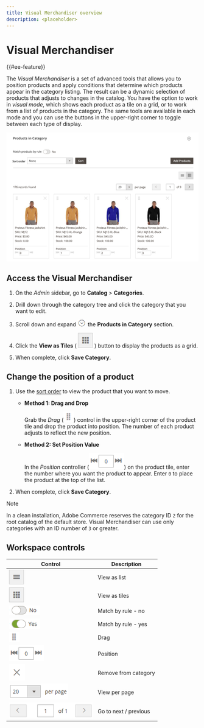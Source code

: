 ```yaml
---
title: Visual Merchandiser overview
description: <placeholder>
---
```

# Visual Merchandiser

{{#ee-feature}}

The _Visual Merchandiser_ is a set of advanced tools that allows you to position products and apply conditions that determine which products appear in the category listing. The result can be a dynamic selection of products that adjusts to changes in the catalog. You have the option to work in _visual mode_, which shows each product as a tile on a grid, or to work from a list of products in the category. The same tools are available in each mode and you can use the buttons in the upper-right corner to toggle between each type of display.

![Category products in tile view](./assets/category-products-visual-with-stock.png)<!-- zoom -->

## Access the Visual Merchandiser

1. On the _Admin_ sidebar, go to **Catalog** > **Categories**.

1. Drill down through the category tree and click the category that you want to edit.

1. Scroll down and expand ![Expansion selector](../assets/icon-display-expand.png) the **Products in Category** section.

1. Click the **View as Tiles** ( ![View as tiles](../assets/icon-view-tiles.png) ) button to display the products as a grid.

1. When complete, click **Save Category**.

## Change the position of a product

1. Use the [sort order](../catalog/navigation-product-listings.md) to view the product that you want to move.

   - **Method 1: Drag and Drop**

      Grab the _Drag_ (![Drag icon](../assets/icon-move.png)) control in the upper-right corner of the product tile and drop the product into position. The number of each product adjusts to reflect the new position.

   - **Method 2: Set Position Value**

      In the _Position_ controller (![Position field](../assets/control-position.png)) on the product tile, enter the number where you want the product to appear. Enter `0` to place the product at the top of the list.

1. When complete, click **Save Category**.

>[!NOTE]
>
>In a clean installation, Adobe Commerce reserves the category ID `2` for the root catalog of the default store. Visual Merchandiser can use only categories with an ID number of `3` or greater.

## Workspace controls

|Control|Description|
|--- |--- |
|![View list icon](../assets/icon-view-list.png)|View as list|
|![View as tiles icon](../assets/icon-view-tiles.png)|View as tiles|
|![Match by rule toggle - no](../assets/toggle-no.png)|Match by rule - no|
|![Match by rule toggle - yes](../assets/toggle-yes.png)|Match by rule - yes|
|![Move icon](../assets/icon-move.png)|Drag|
|![Position controller](../assets/control-position.png)|Position|
|![Remove from category icon](../assets/icon-delete-x.png)|Remove from category|
|![Items per page control](../assets/control-items-per-page.png)|View per page|
|![Change page display](../assets/control-page-display.png)|Go to next / previous|
